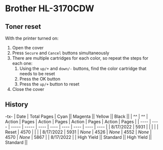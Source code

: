 # Brother HL-3170CDW

## Toner reset 

With the printer turned on:
1. Open the cover
2. Press `Secure` and `Cancel` buttons simultaneously
3. There are multiple cartridges for each color, so repeat the steps for each one: 
    1. Using the `up/+` and `down/-` buttons, find the color cartridge that needs to be reset
    2. Press the OK button
    3. Press the `up/+` button to reset
4. Close the cover

## History
-tx-
| Date | Total Pages | Cyan || Magenta || Yellow || Black ||
|    ^^    |  ^^   |  Action | Pages | Action | Pages | Action | Pages | Action | Pages |
| ---- | ---- | ----- | ----- | ---- | ---- | ---- | ---- | ---- | ---- |
| 8/17/2022 | 5931 |    |  |   |   |   Reset | 4570 | | |
| 8/17/2022 | 5931 | *None* | 4526 | *None* | 4552 | *None* | 4570 | *None* | 5867 |
| 8/17/2022   |    | High Yield || Standard || High Yield || Standard ||

